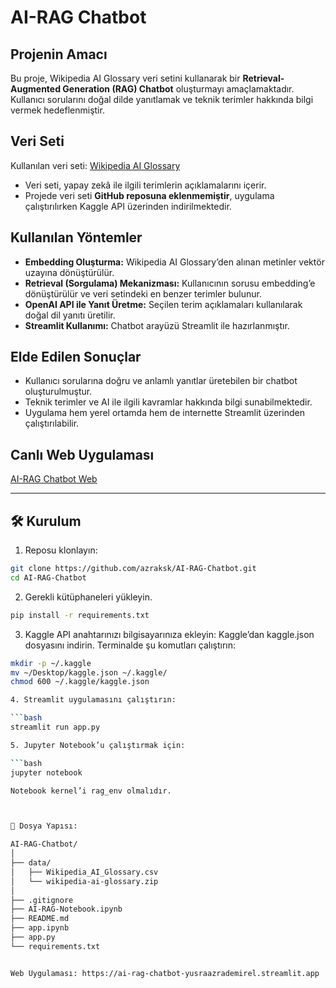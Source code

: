 # AI-RAG Chatbot

## Projenin Amacı
Bu proje, Wikipedia AI Glossary veri setini kullanarak bir **Retrieval-Augmented Generation (RAG) Chatbot** oluşturmayı amaçlamaktadır. Kullanıcı sorularını doğal dilde yanıtlamak ve teknik terimler hakkında bilgi vermek hedeflenmiştir.

## Veri Seti
Kullanılan veri seti: [Wikipedia AI Glossary](https://www.kaggle.com/datasets/antoinebourgois2/wikipedia-ai-glossary)  
- Veri seti, yapay zekâ ile ilgili terimlerin açıklamalarını içerir.  
- Projede veri seti **GitHub reposuna eklenmemiştir**, uygulama çalıştırılırken Kaggle API üzerinden indirilmektedir.

## Kullanılan Yöntemler
- **Embedding Oluşturma:** Wikipedia AI Glossary’den alınan metinler vektör uzayına dönüştürülür.  
- **Retrieval (Sorgulama) Mekanizması:** Kullanıcının sorusu embedding’e dönüştürülür ve veri setindeki en benzer terimler bulunur.  
- **OpenAI API ile Yanıt Üretme:** Seçilen terim açıklamaları kullanılarak doğal dil yanıtı üretilir.  
- **Streamlit Kullanımı:** Chatbot arayüzü Streamlit ile hazırlanmıştır.  

## Elde Edilen Sonuçlar
- Kullanıcı sorularına doğru ve anlamlı yanıtlar üretebilen bir chatbot oluşturulmuştur.  
- Teknik terimler ve AI ile ilgili kavramlar hakkında bilgi sunabilmektedir.  
- Uygulama hem yerel ortamda hem de internette Streamlit üzerinden çalıştırılabilir.

## Canlı Web Uygulaması
[AI-RAG Chatbot Web](https://ai-rag-chatbot-yusraazrademirel.streamlit.app)

---

## 🛠️ Kurulum

1. Reposu klonlayın:
```bash
git clone https://github.com/azraksk/AI-RAG-Chatbot.git
cd AI-RAG-Chatbot
```

2. Gerekli kütüphaneleri yükleyin.
```bash
pip install -r requirements.txt
```

3. Kaggle API anahtarınızı bilgisayarınıza ekleyin:
Kaggle’dan kaggle.json dosyasını indirin.
Terminalde şu komutları çalıştırın:

```bash
mkdir -p ~/.kaggle
mv ~/Desktop/kaggle.json ~/.kaggle/
chmod 600 ~/.kaggle/kaggle.json

4. Streamlit uygulamasını çalıştırın:

```bash
streamlit run app.py

5. Jupyter Notebook’u çalıştırmak için:

```bash
jupyter notebook

Notebook kernel’i rag_env olmalıdır.



📁 Dosya Yapısı:

AI-RAG-Chatbot/
│
├── data/
│   ├── Wikipedia_AI_Glossary.csv
│   └── wikipedia-ai-glossary.zip
│
├── .gitignore
├── AI-RAG-Notebook.ipynb
├── README.md
├── app.ipynb
├── app.py
└── requirements.txt


Web Uygulaması: https://ai-rag-chatbot-yusraazrademirel.streamlit.app
